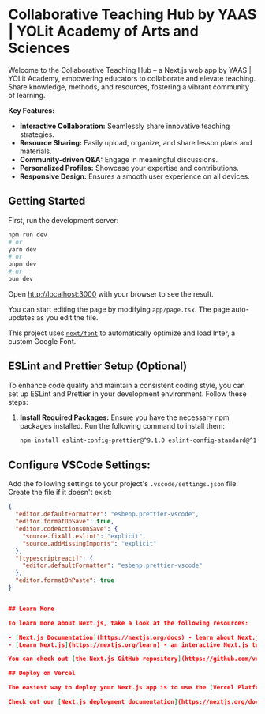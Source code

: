 # Collaborative Teaching Hub by YAAS | YOLit Academy of Arts and Sciences

Welcome to the Collaborative Teaching Hub – a Next.js web app by YAAS | YOLit Academy, empowering educators to collaborate and elevate teaching. Share knowledge, methods, and resources, fostering a vibrant community of learning.

**Key Features:**
- **Interactive Collaboration:** Seamlessly share innovative teaching strategies.
- **Resource Sharing:** Easily upload, organize, and share lesson plans and materials.
- **Community-driven Q&A:** Engage in meaningful discussions.
- **Personalized Profiles:** Showcase your expertise and contributions.
- **Responsive Design:** Ensures a smooth user experience on all devices.

## Getting Started

First, run the development server:

```bash
npm run dev
# or
yarn dev
# or
pnpm dev
# or
bun dev
```

Open [http://localhost:3000](http://localhost:3000) with your browser to see the result.

You can start editing the page by modifying `app/page.tsx`. The page auto-updates as you edit the file.

This project uses [`next/font`](https://nextjs.org/docs/basic-features/font-optimization) to automatically optimize and load Inter, a custom Google Font.

## ESLint and Prettier Setup (Optional)

To enhance code quality and maintain a consistent coding style, you can set up ESLint and Prettier in your development environment. Follow these steps:

1. **Install Required Packages:**
   Ensure you have the necessary npm packages installed. Run the following command to install them:

   ```bash
   npm install eslint-config-prettier@^9.1.0 eslint-config-standard@^17.1.0 eslint-plugin-tailwindcss@^3.14.0 --save-dev

## Configure VSCode Settings:

Add the following settings to your project's `.vscode/settings.json` file. Create the file if it doesn't exist:

```json
{
  "editor.defaultFormatter": "esbenp.prettier-vscode",
  "editor.formatOnSave": true,
  "editor.codeActionsOnSave": {
    "source.fixAll.eslint": "explicit",
    "source.addMissingImports": "explicit"
  },
  "[typescriptreact]": {
    "editor.defaultFormatter": "esbenp.prettier-vscode"
  },
  "editor.formatOnPaste": true
}


## Learn More

To learn more about Next.js, take a look at the following resources:

- [Next.js Documentation](https://nextjs.org/docs) - learn about Next.js features and API.
- [Learn Next.js](https://nextjs.org/learn) - an interactive Next.js tutorial.

You can check out [the Next.js GitHub repository](https://github.com/vercel/next.js/) - your feedback and contributions are welcome!

## Deploy on Vercel

The easiest way to deploy your Next.js app is to use the [Vercel Platform](https://vercel.com/new?utm_medium=default-template&filter=next.js&utm_source=create-next-app&utm_campaign=create-next-app-readme) from the creators of Next.js.

Check out our [Next.js deployment documentation](https://nextjs.org/docs/deployment) for more details.
